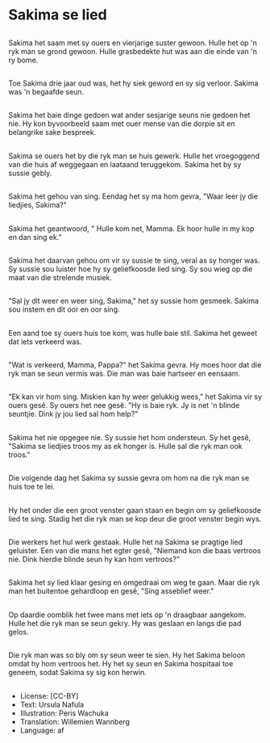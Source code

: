 # Sakima se lied

##
Sakima het saam met sy ouers en vierjarige suster gewoon. Hulle het op 'n ryk man se grond gewoon. Hulle grasbedekte hut was aan die einde van 'n ry bome.

##
Toe Sakima drie jaar oud was, het hy siek geword en sy sig verloor. Sakima was 'n begaafde seun.

##
Sakima het baie dinge gedoen wat ander sesjarige seuns nie gedoen het nie. Hy kon byvoorbeeld saam met ouer mense van die dorpie sit en belangrike sake bespreek.

##
Sakima se ouers het by die ryk man se huis gewerk. Hulle het vroegoggend van die huis af weggegaan en laataand teruggekom. Sakima het by sy sussie gebly.

##
Sakima het gehou van sing. Eendag het sy ma hom gevra, "Waar leer jy die liedjies, Sakima?"

##
Sakima het geantwoord, " Hulle kom net, Mamma. Ek hoor hulle in my kop en dan sing ek."

##
Sakima het daarvan gehou om vir sy sussie te sing, veral as sy honger was. Sy sussie sou luister hoe hy sy geliefkoosde lied sing. Sy sou wieg op die maat van die strelende musiek.

##
"Sal jy dit weer en weer sing, Sakima," het sy sussie hom gesmeek. Sakima sou instem en dit oor en oor sing.

##
Een aand toe sy ouers huis toe kom, was hulle baie stil. Sakima het geweet dat iets verkeerd was.

##
"Wat is verkeerd, Mamma, Pappa?" het Sakima gevra. Hy moes hoor dat die ryk man se seun vermis was. Die man was baie hartseer en eensaam.

##
"Ek kan vir hom sing. Miskien kan hy weer gelukkig wees," het Sakima vir sy ouers gesê. Sy ouers het nee gesê. "Hy is baie ryk. Jy is net 'n blinde seuntjie. Dink jy jou lied sal hom help?"

##
Sakima het nie opgegee nie. Sy sussie het hom ondersteun. Sy het gesê, "Sakima se liedjies troos my as ek honger is. Hulle sal die ryk man ook troos."

##
Die volgende dag het Sakima sy sussie gevra om hom na die ryk man se huis toe te lei.

##
Hy het onder die een groot venster gaan staan en begin om sy geliefkoosde lied te sing. Stadig het die ryk man se kop deur die groot venster begin wys.

##
Die werkers het hul werk gestaak. Hulle het na Sakima se pragtige lied geluister. Een van die mans het egter gesê, "Niemand kon die baas vertroos nie. Dink hierdie blinde seun hy kan hom vertroos?"

##
Sakima het sy lied klaar gesing en omgedraai om weg te gaan. Maar die ryk man het buitentoe gehardloop en gesê, "Sing asseblief weer."

##
Op daardie oomblik het twee mans met iets op 'n draagbaar aangekom. Hulle het die ryk man se seun gekry. Hy was geslaan en langs die pad gelos.

##
Die ryk man was so bly om sy seun weer te sien. Hy het Sakima beloon omdat hy hom vertroos het. Hy het sy seun en Sakima hospitaal toe geneem, sodat Sakima sy sig kon herwin.

##
* License: [CC-BY]
* Text: Ursula Nafula
* Illustration: Peris Wachuka
* Translation: Willemien Wannberg
* Language: af
